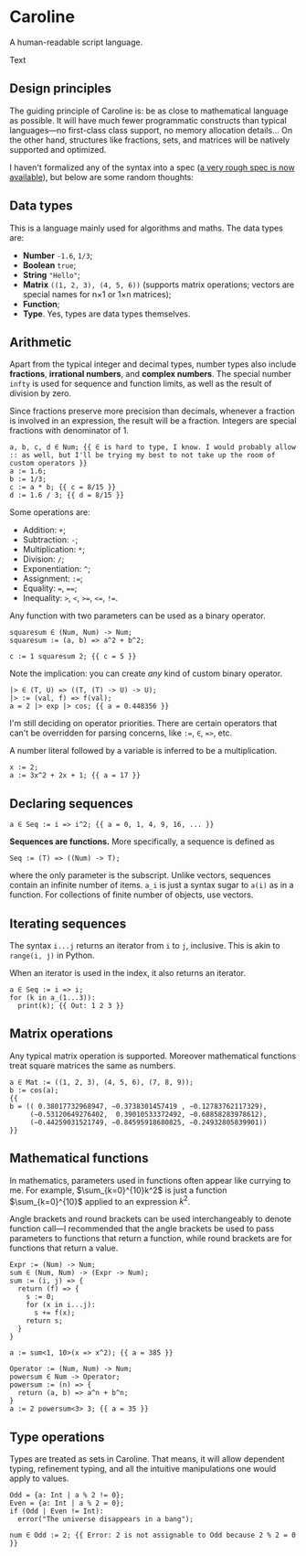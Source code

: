 # Caroline

A human-readable script language.

Text

## Design principles

The guiding principle of Caroline is: be as close to mathematical language as possible. It will have much fewer programmatic constructs than typical languages—no first-class class support, no memory allocation details... On the other hand, structures like fractions, sets, and matrices will be natively supported and optimized.

I haven't formalized any of the syntax into a spec ([a very rough spec is now available](./spec.md)), but below are some random thoughts:

## Data types

This is a language mainly used for algorithms and maths. The data types are:

- **Number** `-1.6`, `1/3`;
- **Boolean** `true`;
- **String** `"Hello"`;
- **Matrix** `((1, 2, 3), (4, 5, 6))` (supports matrix operations; vectors are special names for n×1 or 1×n matrices);
- **Function**;
- **Type**. Yes, types are data types themselves.

## Arithmetic

Apart from the typical integer and decimal types, number types also include **fractions**, **irrational numbers**, and **complex numbers**. The special number `infty` is used for sequence and function limits, as well as the result of division by zero.

Since fractions preserve more precision than decimals, whenever a fraction is involved in an expression, the result will be a fraction. Integers are special fractions with denominator of 1.

```
a, b, c, d ∈ Num; {{ ∈ is hard to type, I know. I would probably allow :: as well, but I'll be trying my best to not take up the room of custom operators }}
a := 1.6;
b := 1/3;
c := a * b; {{ c = 8/15 }}
d := 1.6 / 3; {{ d = 8/15 }}
```

Some operations are:

- Addition: `+`;
- Subtraction: `-`;
- Multiplication: `*`;
- Division: `/`;
- Exponentiation: `^`;
- Assignment: `:=`;
- Equality: `=`, `==`;
- Inequality: `>`, `<`, `>=`, `<=`, `!=`.

Any function with two parameters can be used as a binary operator.

```
squaresum ∈ (Num, Num) -> Num;
squaresum := (a, b) => a^2 + b^2;

c := 1 squaresum 2; {{ c = 5 }}
```

Note the implication: you can create _any_ kind of custom binary operator.

```
|> ∈ (T, U) => ((T, (T) -> U) -> U);
|> := (val, f) => f(val);
a = 2 |> exp |> cos; {{ a = 0.448356 }}
```

I'm still deciding on operator priorities. There are certain operators that can't be overridden for parsing concerns, like `:=`,  `∈`, `=>`, etc.

A number literal followed by a variable is inferred to be a multiplication.

```
x := 2;
a := 3x^2 + 2x + 1; {{ a = 17 }}
```

## Declaring sequences

```
a ∈ Seq := i => i^2; {{ a = 0, 1, 4, 9, 16, ... }}
```

**Sequences are functions.** More specifically, a sequence is defined as

```
Seq := (T) => ((Num) -> T);
```

where the only parameter is the subscript. Unlike vectors, sequences contain an infinite number of items. `a_i` is just a syntax sugar to `a(i)` as in a function. For collections of finite number of objects, use vectors.

## Iterating sequences

The syntax `i...j` returns an iterator from `i` to `j`, inclusive. This is akin to `range(i, j)` in Python.

When an iterator is used in the index, it also returns an iterator.

```
a ∈ Seq := i => i;
for (k in a_(1...3)):
  print(k); {{ Out: 1 2 3 }}
```

## Matrix operations

Any typical matrix operation is supported. Moreover mathematical functions treat square matrices the same as numbers.

```
a ∈ Mat := ((1, 2, 3), (4, 5, 6), (7, 8, 9));
b := cos(a);
{{
b = (( 0.38017732968947, −0.3738301457419 , −0.12783762117329),
     (−0.53120649276402,  0.39010533372492, −0.68858283978612),
     (−0.44259031521749, −0.84595918680825, −0.24932805839901))
}}
```

## Mathematical functions

In mathematics, parameters used in functions often appear like currying to me. For example, $\sum_{k=0}^{10}k^2$ is just a function $\sum_{k=0}^{10}$ applied to an expression $k^2$.

Angle brackets and round brackets can be used interchangeably to denote function call—I recommended that the angle brackets be used to pass parameters to functions that return a function, while round brackets are for functions that return a value.

```
Expr := (Num) -> Num;
sum ∈ (Num, Num) -> (Expr -> Num);
sum := (i, j) => {
  return (f) => {
    s := 0;
    for (x in i...j):
      s += f(x);
    return s;
  }
}

a := sum<1, 10>(x => x^2); {{ a = 385 }}
```

```
Operator := (Num, Num) -> Num;
powersum ∈ Num -> Operator;
powersum := (n) => {
  return (a, b) => a^n + b^n;
}
a := 2 powersum<3> 3; {{ a = 35 }}
```

## Type operations

Types are treated as sets in Caroline. That means, it will allow dependent typing, refinement typing, and all the intuitive manipulations one would apply to values.

```
Odd = {a: Int | a % 2 != 0};
Even = {a: Int | a % 2 = 0};
if (Odd | Even != Int):
  error("The universe disappears in a bang");

num ∈ Odd := 2; {{ Error: 2 is not assignable to Odd because 2 % 2 = 0 }}
```

